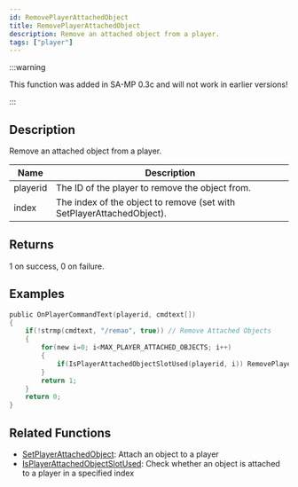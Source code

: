 ```yaml
---
id: RemovePlayerAttachedObject
title: RemovePlayerAttachedObject
description: Remove an attached object from a player.
tags: ["player"]
---
```


:::warning

This function was added in SA-MP 0.3c and will not work in earlier versions!

:::

## Description

Remove an attached object from a player.

| Name     | Description                                                           |
| -------- | --------------------------------------------------------------------- |
| playerid | The ID of the player to remove the object from.                       |
| index    | The index of the object to remove (set with SetPlayerAttachedObject). |

## Returns

1 on success, 0 on failure.

## Examples

```c
public OnPlayerCommandText(playerid, cmdtext[])
{
    if(!strmp(cmdtext, "/remao", true)) // Remove Attached Objects
    {
        for(new i=0; i<MAX_PLAYER_ATTACHED_OBJECTS; i++)
        {
            if(IsPlayerAttachedObjectSlotUsed(playerid, i)) RemovePlayerAttachedObject(playerid, i);
        }
        return 1;
    }
    return 0;
}
```

## Related Functions

- [SetPlayerAttachedObject](SetPlayerAttachedObject.md): Attach an object to a player
- [IsPlayerAttachedObjectSlotUsed](IsPlayerAttachedObjectSlotUsed.md): Check whether an object is attached to a player in a specified index
